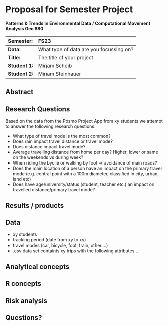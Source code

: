 # Proposal for Semester Project

**Patterns & Trends in Environmental Data / Computational Movement
Analysis Geo 880**

| Semester:      | FS23                                     |
|:---------------|:---------------------------------------- |
| **Data:**      | What type of data are you focussing on?  |
| **Title:**     | The title of your project                |
| **Student 1:** | Mirjam Scheib                            |
| **Student 2:** | Miriam Steinhauer                        |

## Abstract 
<!-- (50-60 words) -->

## Research Questions
Based on the data from the Posmo Project App from xy students we attempt to answer the following research questions: 

- What type of travel mode is the most common?  
- Does rain impact travel distance or travel mode? 
- Does distance impact travel mode?  
- Average travelling distance from home per day? Higher, lower or same on the weekends vs during week? 
- When riding the bycile or walking by foot -> avoidance of main roads? 
- Does the main location of a person have an impact on the primary travel mode (e.g. central point with a 100m diameter, classified in city, urban, land etc) 
- Does have age/university/status (student, teacher etc.) an impact on travelled distance/primary travel mode? 

<!-- (50-60 words) -->

## Results / products
<!-- What do you expect, anticipate? -->

## Data
- xy students 
- tracking period (date from xy to xy) 
- travel modes (car, bicycle, foot, train, other....) 
- .csv data set containts xy trips with the following attributes... 
<!-- What data will you use? Will you require additional context data? Where do you get this data from? Do you already have all the data? -->

## Analytical concepts
<!-- Which analytical concepts will you use? What conceptual movement spaces and respective modelling approaches of trajectories will you be using? What additional spatial analysis methods will you be using? -->

## R concepts
<!-- Which R concepts, functions, packages will you mainly use. What additional spatial analysis methods will you be using? -->

## Risk analysis
<!-- What could be the biggest challenges/problems you might face? What is your plan B? -->

## Questions? 
<!-- Which questions would you like to discuss at the coaching session? -->
